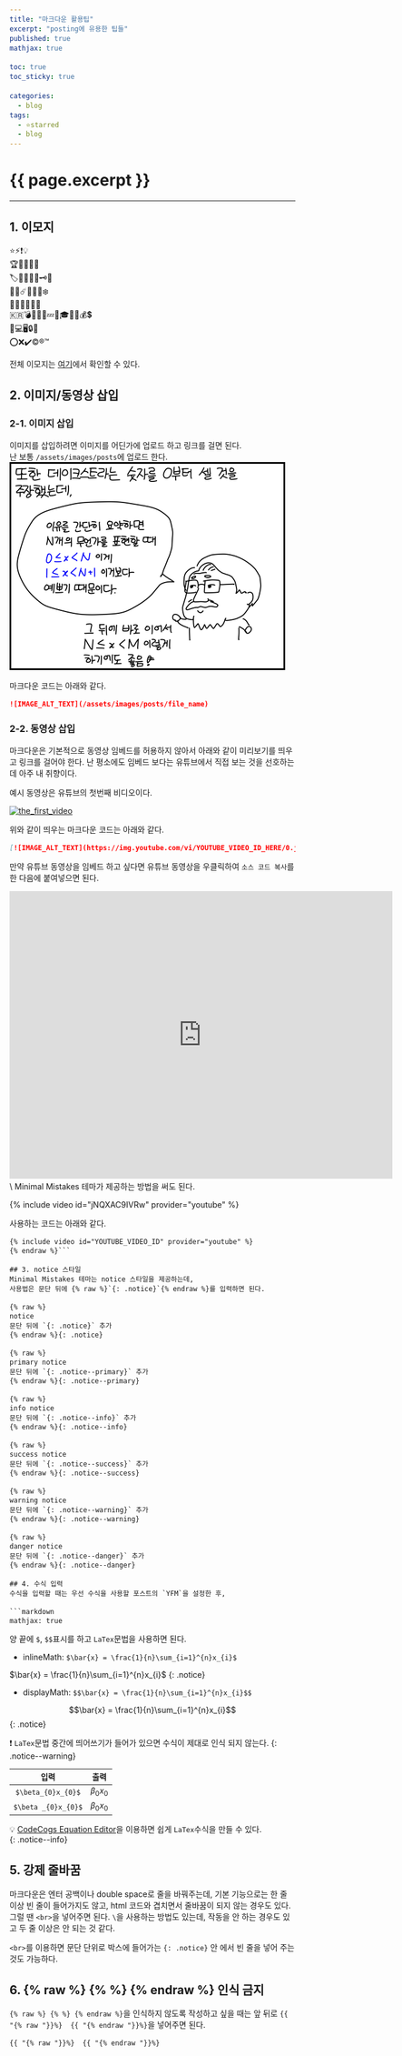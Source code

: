 ```yaml
---
title: "마크다운 활용팁"
excerpt: "posting에 유용한 팁들"
published: true
mathjax: true

toc: true
toc_sticky: true

categories:
  - blog
tags:
  - ⭐starred
  - blog
---
```

# {{ page.excerpt }}
---
## 1. 이모지
⭐⚡❗💡  
🏆🥇🥈🥉🏅  
🏷️🔖📎📌🔑🗝️🧭  
🌟🌠☄️🌈🔥💧❄️  
🥞🧀🥓🍔🍕🍺  
🇰🇷💣💢💥💯💤🦈🎓💎🔔💰💲  
🔋💻🖥️🔒🔗  
⭕❌✔️©️®️™️  

전체 이모지는 [여기](https://github.com/ikatyang/emoji-cheat-sheet/blob/master/README.md)에서 확인할 수 있다.  

## 2. 이미지/동영상 삽입
### 2-1. 이미지 삽입
이미지를 삽입하려면 이미지를 어딘가에 업로드 하고 링크를 걸면 된다.  
난 보통 `/assets/images/posts`에 업로드 한다.  
![yagongman_Dijkstra](/assets/images/posts/yagongman_Dijkstra.png)

마크다운 코드는 아래와 같다.  

```markdown
![IMAGE_ALT_TEXT](/assets/images/posts/file_name)
```

### 2-2. 동영상 삽입
마크다운은 기본적으로 동영상 임베드를 허용하지 않아서 아래와 같이 미리보기를 띄우고 링크를 걸어야 한다. 난 평소에도 임베드 보다는 유튜브에서 직접 보는 것을 선호하는데 아주 내 취향이다.  

예시 동영상은 유튜브의 첫번째 비디오이다.  

[![the_first_video](https://img.youtube.com/vi/jNQXAC9IVRw/0.jpg)](https://youtu.be/jNQXAC9IVRw)

위와 같이 띄우는 마크다운 코드는 아래와 같다.  

```markdown
[![IMAGE_ALT_TEXT](https://img.youtube.com/vi/YOUTUBE_VIDEO_ID_HERE/0.jpg)](https://youtu.be/YOUTUBE_VIDEO_ID_HERE)
```

만약 유튜브 동영상을 임베드 하고 싶다면 유튜브 동영상을 우클릭하여 `소스 코드 복사`를 한 다음에 붙여넣으면 된다.  

<iframe width="675" height="506" src="https://www.youtube.com/embed/jNQXAC9IVRw" title="YouTube video player" frameborder="0" allow="accelerometer; autoplay; clipboard-write; encrypted-media; gyroscope; picture-in-picture" allowfullscreen></iframe>
\
Minimal Mistakes 테마가 제공하는 방법을 써도 된다.  

{% include video id="jNQXAC9IVRw" provider="youtube" %}

사용하는 코드는 아래와 같다.  

```scss{% raw %}
{% include video id="YOUTUBE_VIDEO_ID" provider="youtube" %}
{% endraw %}```

## 3. notice 스타일
Minimal Mistakes 테마는 notice 스타일을 제공하는데,  
사용법은 문단 뒤에 {% raw %}`{: .notice}`{% endraw %}를 입력하면 된다.  

{% raw %}
notice  
문단 뒤에 `{: .notice}` 추가
{% endraw %}{: .notice}

{% raw %}
primary notice  
문단 뒤에 `{: .notice--primary}` 추가
{% endraw %}{: .notice--primary}

{% raw %}
info notice  
문단 뒤에 `{: .notice--info}` 추가
{% endraw %}{: .notice--info}

{% raw %}
success notice  
문단 뒤에 `{: .notice--success}` 추가
{% endraw %}{: .notice--success}

{% raw %}
warning notice  
문단 뒤에 `{: .notice--warning}` 추가
{% endraw %}{: .notice--warning}

{% raw %}
danger notice  
문단 뒤에 `{: .notice--danger}` 추가
{% endraw %}{: .notice--danger}

## 4. 수식 입력
수식을 입력할 때는 우선 수식을 사용할 포스트의 `YFM`을 설정한 후,  

```markdown
mathjax: true
```

양 끝에 `$`, `$$`표시를 하고 `LaTex`문법을 사용하면 된다.  

- inlineMath: `$\bar{x} = \frac{1}{n}\sum_{i=1}^{n}x_{i}$`

$\bar{x} = \frac{1}{n}\sum_{i=1}^{n}x_{i}$
{: .notice}

- displayMath: `$$\bar{x} = \frac{1}{n}\sum_{i=1}^{n}x_{i}$$`  

$$\bar{x} = \frac{1}{n}\sum_{i=1}^{n}x_{i}$$
{: .notice}

❗ `LaTex`문법 중간에 띄어쓰기가 들어가 있으면 수식이 제대로 인식 되지 않는다.
{: .notice--warning}

|입력|출력|
|:-:|:-:|
|`$\beta_{0}x_{0}$`|$\beta_{0}x_{0}$|
|`$\beta _{0}x_{0}$`|$\beta _{0}x_{0}$|

💡 [CodeCogs Equation Editor](https://latex.codecogs.com/)을 이용하면 쉽게 `LaTex`수식을 만들 수 있다.  
{: .notice--info}

## 5. 강제 줄바꿈
마크다운은 엔터 공백이나 double space로 줄을 바꿔주는데, 기본 기능으로는 한 줄 이상 빈 줄이 들어가지도 않고, html 코드와 겹치면서 줄바꿈이 되지 않는 경우도 있다. 그럴 땐 `<br>`을 넣어주면 된다. `\`을 사용하는 방법도 있는데, 작동을 안 하는 경우도 있고 두 줄 이상은 안 되는 것 같다.  

`<br>`를 이용하면 문단 단위로 박스에 들어가는 `{: .notice}` 안 에서 빈 줄을 넣어 주는 것도 가능하다.  

## 6. {% raw %} {% %} {% endraw %} 인식 금지
```{% raw %} {% %} {% endraw %}```을 인식하지 않도록 작성하고 싶을 때는 앞 뒤로 `{{ "{% raw "}}%}  {{ "{% endraw "}}%}`을 넣어주면 된다.

```markdown
{{ "{% raw "}}%}  {{ "{% endraw "}}%}
```